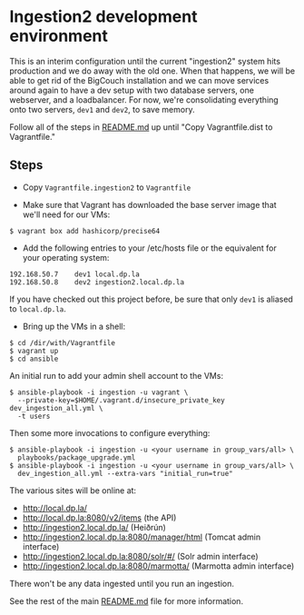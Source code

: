 
# Ingestion2 development environment

This is an interim configuration until the current "ingestion2" system hits production
and we do away with the old one.  When that happens, we will be able to get rid of
the BigCouch installation and we can move services around again to have a dev setup with
two database servers, one webserver, and a loadbalancer.  For now, we're consolidating
everything onto two servers, `dev1` and `dev2`, to save memory.

Follow all of the steps in [README.md](README.md) up until "Copy Vagrantfile.dist to Vagrantfile."

## Steps

* Copy `Vagrantfile.ingestion2` to `Vagrantfile`

* Make sure that Vagrant has downloaded the base server image that we'll need
  for our VMs:
```
$ vagrant box add hashicorp/precise64
```
* Add the following entries to your /etc/hosts file or the equivalent for your
  operating system:
```
192.168.50.7    dev1 local.dp.la
192.168.50.8    dev2 ingestion2.local.dp.la
```
If you have checked out this project before, be sure that only `dev1` is aliased
to `local.dp.la`.
* Bring up the VMs in a shell:
```
$ cd /dir/with/Vagrantfile
$ vagrant up
$ cd ansible
```
An initial run to add your admin shell account to the VMs:
```
$ ansible-playbook -i ingestion -u vagrant \
  --private-key=$HOME/.vagrant.d/insecure_private_key dev_ingestion_all.yml \
  -t users
```
Then some more invocations to configure everything:
```
$ ansible-playbook -i ingestion -u <your username in group_vars/all> \
  playbooks/package_upgrade.yml
$ ansible-playbook -i ingestion -u <your username in group_vars/all> \
  dev_ingestion_all.yml --extra-vars "initial_run=true"
```

The various sites will be online at:

* http://local.dp.la/
* http://local.dp.la:8080/v2/items (the API)
* http://ingestion2.local.dp.la/  (Heiðrún)
* http://ingestion2.local.dp.la:8080/manager/html (Tomcat admin interface)
* http://ingestion2.local.dp.la:8080/solr/#/ (Solr admin interface)
* http://ingestion2.local.dp.la:8080/marmotta/ (Marmotta admin interface)


There won't be any data ingested until you run an ingestion.

See the rest of the main [README.md](README.md) file for more information.
